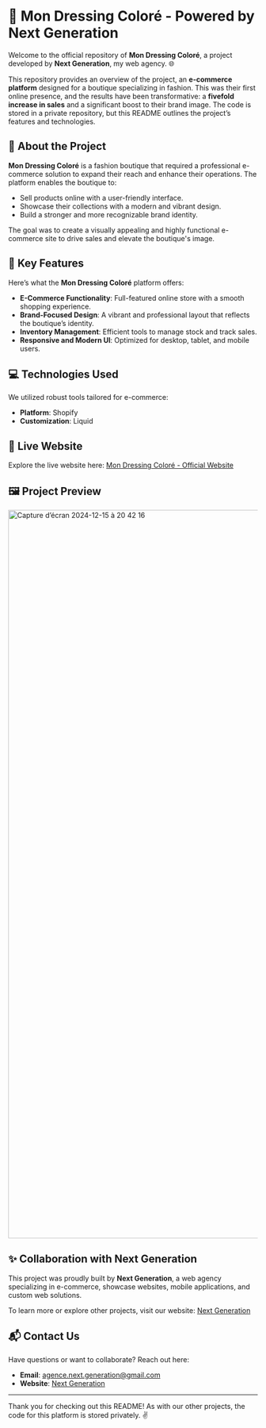 # 👗 Mon Dressing Coloré - Powered by Next Generation

Welcome to the official repository of **Mon Dressing Coloré**, a project developed by **Next Generation**, my web agency. 🌐  

This repository provides an overview of the project, an **e-commerce platform** designed for a boutique specializing in fashion. This was their first online presence, and the results have been transformative: a **fivefold increase in sales** and a significant boost to their brand image. The code is stored in a private repository, but this README outlines the project’s features and technologies.

## 🌟 About the Project

**Mon Dressing Coloré** is a fashion boutique that required a professional e-commerce solution to expand their reach and enhance their operations. The platform enables the boutique to:  
- Sell products online with a user-friendly interface.  
- Showcase their collections with a modern and vibrant design.  
- Build a stronger and more recognizable brand identity.  

The goal was to create a visually appealing and highly functional e-commerce site to drive sales and elevate the boutique's image.

## 🔧 Key Features

Here’s what the **Mon Dressing Coloré** platform offers:  
- **E-Commerce Functionality**: Full-featured online store with a smooth shopping experience.  
- **Brand-Focused Design**: A vibrant and professional layout that reflects the boutique’s identity.  
- **Inventory Management**: Efficient tools to manage stock and track sales.  
- **Responsive and Modern UI**: Optimized for desktop, tablet, and mobile users.  

## 💻 Technologies Used

We utilized robust tools tailored for e-commerce:  
- **Platform**: Shopify  
- **Customization**: Liquid  

## 🚀 Live Website

Explore the live website here: [Mon Dressing Coloré - Official Website](https://mondressingcolore.fr/)  

## 🖼️ Project Preview

<img width="1469" alt="Capture d’écran 2024-12-15 à 20 42 16" src="https://github.com/user-attachments/assets/f818264f-15c3-47dc-b03c-cb455c1529ac" />

## ✨ Collaboration with Next Generation

This project was proudly built by **Next Generation**, a web agency specializing in e-commerce, showcase websites, mobile applications, and custom web solutions.  

To learn more or explore other projects, visit our website: [Next Generation](https://www.next-generation.dev/)  

## 📬 Contact Us

Have questions or want to collaborate? Reach out here:  
- **Email**: [agence.next.generation@gmail.com](mailto:agence.next.generation@gmail.com)  
- **Website**: [Next Generation](https://www.next-generation.dev/)  

---

Thank you for checking out this README! As with our other projects, the code for this platform is stored privately. ✌️  
